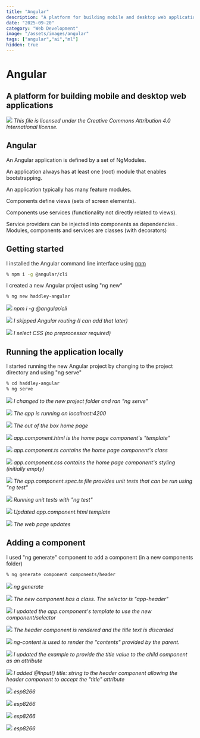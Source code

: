```yaml
---
title: "Angular"
description: "A platform for building mobile and desktop web applications"
date: "2025-09-20"
category: "Web Development"
image: "/assets/images/angular"
tags: ["angular","ai","ml"]
hidden: true
---
```


# Angular

## A platform for building mobile and desktop web applications

![](/assets/images/angular/angular-full-color-logo.svg)
*This file is licensed under the Creative Commons Attribution 4.0 International license.*


## Angular

An Angular application is defined by a set of NgModules. 

An application always has at least one (root) module that enables bootstrapping.

An application typically has many feature modules.

Components define views (sets of screen elements).

Components use services (functionality not directly related to views).

Service providers can be injected into components as dependencies
.
Modules, components and services are classes (with decorators)


## Getting started

I installed the Angular command line interface using [npm](npm.html)

```bash
% npm i -g @angular/cli
```

I created a new Angular project using "ng new"

```bash
% ng new haddley-angular
```

![](/assets/images/angular/screen-shot-2022-06-18-at-5.38.07-pm-1174x746.png)
*npm i -g @angular/cli*

![](/assets/images/angular/screen-shot-2022-06-18-at-5.39.27-pm-1178x738.png)
*I skipped Angular routing (I can add that later)*

![](/assets/images/angular/screen-shot-2022-06-18-at-5.39.54-pm-1172x746.png)
*I select CSS (no preprocessor required)*


## Running the application locally

I started running the new Angular project by changing to the project directory and  using "ng serve"

```bash
% cd haddley-angular
% ng serve
```

![](/assets/images/angular/screen-shot-2022-06-18-at-5.43.13-pm-1162x744.png)
*I changed to the new project folder and ran "ng serve"*

![](/assets/images/angular/screen-shot-2022-06-18-at-5.43.39-pm-1176x740.png)
*The app is running on localhost:4200*

![](/assets/images/angular/screen-shot-2022-06-18-at-5.44.14-pm-1836x1119.png)
*The out of the box home page*

![](/assets/images/angular/screen-shot-2022-06-18-at-5.47.55-pm-1836x862.png)
*app.component.html is the home page component's "template"*

![](/assets/images/angular/screen-shot-2022-06-18-at-5.49.06-pm-1836x853.png)
*app.component.ts contains the home page component's class*

![](/assets/images/angular/screen-shot-2022-06-18-at-5.49.27-pm-1836x858.png)
*app.component.css contains the home page component's styling (initially empty)*

![](/assets/images/angular/screen-shot-2022-06-18-at-5.49.18-pm-1836x863.png)
*The app.component.spec.ts file provides unit tests that can be run using "ng test"*

![](/assets/images/angular/screen-shot-2022-06-19-at-11.05.45-am-1836x749.png)
*Running unit tests with "ng test"*

![](/assets/images/angular/screen-shot-2022-06-18-at-5.53.50-pm-1836x854.png)
*Updated app.component.html template*

![](/assets/images/angular/screen-shot-2022-06-18-at-5.53.58-pm-1836x1117.png)
*The web page updates*


## Adding a component

I used "ng generate" component to add a component (in a new components folder)

```bash
% ng generate component components/header
```

![](/assets/images/angular/screen-shot-2022-06-18-at-5.55.46-pm-1836x855.png)
*ng generate*

![](/assets/images/angular/screen-shot-2022-06-18-at-5.56.41-pm-1836x855.png)
*The new component has a class. The selector is "app-header"*

![](/assets/images/angular/screen-shot-2022-06-18-at-5.57.15-pm-1836x856.png)
*I updated the app.component's template to use the new component/selector*

![](/assets/images/angular/screen-shot-2022-06-18-at-5.57.22-pm-1836x1117.png)
*The header component is rendered and the title text is discarded*

![](/assets/images/angular/screen-shot-2022-06-18-at-6.07.05-pm-1836x856.png)
*ng-content is used to render the "contents" provided by the parent.*

![](/assets/images/angular/screen-shot-2022-06-18-at-6.03.51-pm-1836x854.png)
*I updated the example to provide the title value to the child component as an attribute*

![](/assets/images/angular/screen-shot-2022-06-18-at-6.04.20-pm-1836x852.png)
*I added @Input() title: string to the header component allowing the header component to accept the "title" attribute*

![](/assets/images/angular/screen-shot-2021-03-06-at-9.28.36-pm-1596x894.png)
*esp8266*

![](/assets/images/angular/screen-shot-2021-03-06-at-9.28.36-pm-1596x894.png)
*esp8266*

![](/assets/images/angular/screen-shot-2021-03-06-at-9.28.36-pm-1596x894.png)
*esp8266*

![](/assets/images/angular/screen-shot-2021-03-06-at-9.28.36-pm-1596x894.png)
*esp8266*

